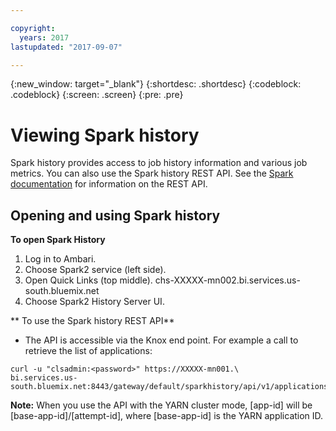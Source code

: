 ```yaml
---

copyright:
  years: 2017
lastupdated: "2017-09-07"

---
```


<!-- Attribute definitions -->
{:new_window: target="_blank"}
{:shortdesc: .shortdesc}
{:codeblock: .codeblock}
{:screen: .screen}
{:pre: .pre}

# Viewing Spark history
Spark history provides access to job history information and various job metrics. You can also use the Spark history REST API. See the [Spark documentation](https://spark.apache.org/docs/latest/monitoring.html#rest-api) for information on the REST API.

## Opening and using Spark history

**To open Spark History**

1. Log in to Ambari.
2. Choose Spark2 service (left side).
3. Open Quick Links (top middle). chs-XXXXX-mn002.bi.services.us-south.bluemix.net
4. Choose Spark2 History Server UI.


** To use the Spark history REST API**

* The API is accessible via the Knox end point. For example a call to retrieve the list of applications:
```
curl -u "clsadmin:<password>" https://XXXXX-mn001.\
bi.services.us-south.bluemix.net:8443/gateway/default/sparkhistory/api/v1/applications
```

**Note:** When you use the API with the YARN cluster mode, [app-id] will be [base-app-id]/[attempt-id], where [base-app-id] is the YARN application ID.
